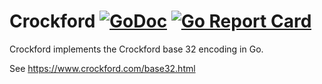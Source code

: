 # Crockford [![GoDoc](https://godoc.org/github.com/earthboundkid/crockford/v2?status.svg)](https://godoc.org/github.com/earthboundkid/crockford/v2) [![Go Report Card](https://goreportcard.com/badge/github.com/earthboundkid/crockford/v2)](https://goreportcard.com/report/github.com/earthboundkid/crockford/v2)

Crockford implements the Crockford base 32 encoding in Go.

See https://www.crockford.com/base32.html
